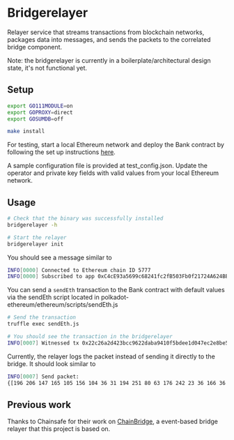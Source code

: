 # Bridgerelayer

Relayer service that streams transactions from blockchain networks, packages data into messages, and sends the packets to the correlated bridge component.

Note: the bridgerelayer is currently in a boilerplate/architectural design state, it's not functional yet.

## Setup

```bash
export GO111MODULE=on
export GOPROXY=direct
export GOSUMDB=off

make install
```

For testing, start a local Ethereum network and deploy the Bank contract by following the set up instructions [here](../ethereum/README.md).

A sample configuration file is provided at test_config.json. Update the operator and private key fields with valid values from your local Ethereum network.

## Usage

```bash
# Check that the binary was successfully installed
bridgerelayer -h

# Start the relayer
bridgerelayer init
```

You should see a message similar to
```bash
INFO[0000] Connected to Ethereum chain ID 5777          
INFO[0000] Subscribed to app 0xC4cE93a5699c68241fc2fB503Fb0f21724A624BB 
```

You can send a `sendEth` transaction to the Bank contract with default values via the sendEth script located in polkadot-ethereum/ethereum/scripts/sendEth.js

```bash
# Send the transaction
truffle exec sendEth.js

# You should see the transaction in the bridgerelayer
INFO[0007] Witnessed tx 0x22c26a2d423bcc9622daba9410f5bdee1d047ec2e8be5c112a01b64224dbea5e on app 0xC4cE93a5699c68241fc2fB503Fb0f21724A624BB 
```

Currently, the relayer logs the packet instead of sending it directly to the bridge. It should look similar to
```bash
INFO[0007] Send packet:
{[196 206 147 165 105 156 104 36 31 194 251 80 63 176 242 23 36 166 36 187 0 0 0 0 0 0 0 0 0 0 0 0] {{[249 1 250 148 196 206 147 165 105 156 104 36 31 194 251 80 63 176 242 23 36 166 36 187 225 160 38 100 19 190 87 0 206 141 213 172 107 154 125 251 171 233 155 62 69 202 233 166 138 194 117 120 88 113 11 64 26 56 185 1 192 0 0 0 0 0 0 0 0 0 0 0 0 0 0 0 0 0 0 0 0 0 0 0 0 0 0 0 0 0 0 0 96 0 0 0 0 0 0 0 0 0 0 0 0 0 0 0 0 0 0 0 0 0 0 0 0 0 0 0 0 0 0 0 192 0 0 0 0 0 0 0 0 0 0 0 0 0 0 0 0 0 0 0 0 0 0 0 0 0 0 0 0 0 0 1 0 0 0 0 0 0 0 0 0 0 0 0 0 0 0 0 0 0 0 0 0 0 0 0 0 0 0 0 0 0 0 0 48 116 97 114 103 101 116 32 97 112 112 108 105 99 97 116 105 111 110 39 115 32 117 110 105 113 117 101 32 115 117 98 115 116 114 97 116 101 32 105 100 101 110 116 105 102 105 101 114 0 0 0 0 0 0 0 0 0 0 0 0 0 0 0 0 0 0 0 0 0 0 0 0 0 0 0 0 0 0 0 0 0 0 0 0 0 0 0 0 0 0 0 0 0 0 0 7 115 101 110 100 69 84 72 0 0 0 0 0 0 0 0 0 0 0 0 0 0 0 0 0 0 0 0 0 0 0 0 0 0 0 0 0 0 0 0 0 0 0 0 0 0 0 0 0 0 0 0 0 0 0 0 0 0 0 0 0 0 0 0 151 17 95 110 32 4 215 180 204 214 185 213 171 52 227 9 9 224 246 18 205 49 70 82 77 77 56 80 69 105 87 88 89 97 120 55 114 112 83 54 88 52 88 90 88 49 97 65 65 120 83 87 120 49 67 114 75 84 121 114 86 89 104 86 50 52 102 103 0 0 0 0 0 0 0 0 0 0 0 0 0 0 0 0 0 0 0 0 0 0 0 0 0 0 0 0 0 0 0 0 0 0 0 0 0 0 0 0 0 0 0 0 0 0 0 0 0 0 0 10 0 0 0 0 0 0 0 0 0 0 0 0 0 0 0 0 0 0 0 0 0 0 0 0 0 0 0 0 0 0 0 72 0 0 0 0 0 0 0 0 0] {[240 226 133 71 131 90 191 98 228 147 243 241 207 55 102 89 130 95 112 225 127 230 50 235 143 143 114 76 15 7 173 94] [157 1 12 70 186 234 126 129 134 227 42 230 20 207 194 178 194 58 35 113 16 85 195 47 164 221 242 239 100 159 75 44 35 195 162 146 204 63 203 91 149 186 154 126 132 92 126 7 63 253 109 238 50 16 94 3 109 21 52 29 85 202 202 78 0]}}}}
```


## Previous work

Thanks to Chainsafe for their work on [ChainBridge](https://github.com/ChainSafe/ChainBridge), a event-based bridge relayer that this project is based on.

